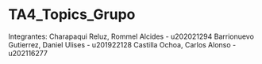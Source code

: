 # TA4_Topics_Grupo
Integrantes:
Charapaqui Reluz, Rommel Alcides - u202021294
Barrionuevo Gutierrez, Daniel Ulises - u201922128
Castilla Ochoa, Carlos Alonso - u202116277
